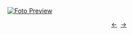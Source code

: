 [![Foto Preview](preview/n268.avif)](https://20essentials.github.io/project-000-268)

<div align="center" style="display: flex; justify-content: center;">
  <a  href="https://github.com/20essentials/project-000-267" target="_blank">&#8592;</a>
  &nbsp;&nbsp;
  <a  href="https://github.com/20essentials/project-000-269" target="_blank">&#8594;</a>
</div>
